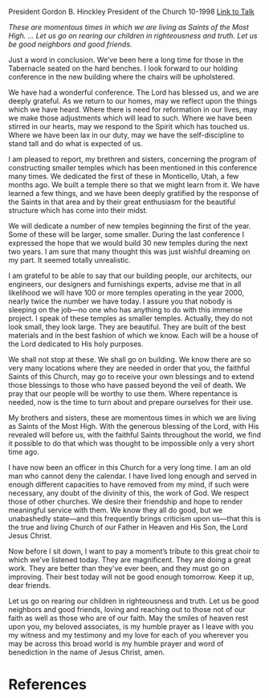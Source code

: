President Gordon B. Hinckley
President of the Church
10-1998
[Link to Talk](https://www.churchofjesuschrist.org/study/general-conference/1998/10/benediction?lang=eng)

_These are momentous times in which we are living as Saints of the Most High. … Let us go on rearing our children in righteousness and truth. Let us be good neighbors and good friends._

Just a word in conclusion. We’ve been here a long time for those in the Tabernacle seated on the hard benches. I look forward to our holding conference in the new building where the chairs will be upholstered.

We have had a wonderful conference. The Lord has blessed us, and we are deeply grateful. As we return to our homes, may we reflect upon the things which we have heard. Where there is need for reformation in our lives, may we make those adjustments which will lead to such. Where we have been stirred in our hearts, may we respond to the Spirit which has touched us. Where we have been lax in our duty, may we have the self-discipline to stand tall and do what is expected of us.

I am pleased to report, my brethren and sisters, concerning the program of constructing smaller temples which has been mentioned in this conference many times. We dedicated the first of these in Monticello, Utah, a few months ago. We built a temple there so that we might learn from it. We have learned a few things, and we have been deeply gratified by the response of the Saints in that area and by their great enthusiasm for the beautiful structure which has come into their midst.

We will dedicate a number of new temples beginning the first of the year. Some of these will be larger, some smaller. During the last conference I expressed the hope that we would build 30 new temples during the next two years. I am sure that many thought this was just wishful dreaming on my part. It seemed totally unrealistic.

I am grateful to be able to say that our building people, our architects, our engineers, our designers and furnishings experts, advise me that in all likelihood we will have 100 or more temples operating in the year 2000, nearly twice the number we have today. I assure you that nobody is sleeping on the job—no one who has anything to do with this immense project. I speak of these temples as smaller temples. Actually, they do not look small, they look large. They are beautiful. They are built of the best materials and in the best fashion of which we know. Each will be a house of the Lord dedicated to His holy purposes.

We shall not stop at these. We shall go on building. We know there are so very many locations where they are needed in order that you, the faithful Saints of this Church, may go to receive your own blessings and to extend those blessings to those who have passed beyond the veil of death. We pray that our people will be worthy to use them. Where repentance is needed, now is the time to turn about and prepare ourselves for their use.

My brothers and sisters, these are momentous times in which we are living as Saints of the Most High. With the generous blessing of the Lord, with His revealed will before us, with the faithful Saints throughout the world, we find it possible to do that which was thought to be impossible only a very short time ago.

I have now been an officer in this Church for a very long time. I am an old man who cannot deny the calendar. I have lived long enough and served in enough different capacities to have removed from my mind, if such were necessary, any doubt of the divinity of this, the work of God. We respect those of other churches. We desire their friendship and hope to render meaningful service with them. We know they all do good, but we unabashedly state—and this frequently brings criticism upon us—that this is the true and living Church of our Father in Heaven and His Son, the Lord Jesus Christ.

Now before I sit down, I want to pay a moment’s tribute to this great choir to which we’ve listened today. They are magnificent. They are doing a great work. They are better than they’ve ever been, and they must go on improving. Their best today will not be good enough tomorrow. Keep it up, dear friends.

Let us go on rearing our children in righteousness and truth. Let us be good neighbors and good friends, loving and reaching out to those not of our faith as well as those who are of our faith. May the smiles of heaven rest upon you, my beloved associates, is my humble prayer as I leave with you my witness and my testimony and my love for each of you wherever you may be across this broad world is my humble prayer and word of benediction in the name of Jesus Christ, amen.

# References
